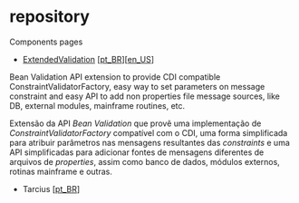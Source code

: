 # repository

Components pages

- [ExtendedValidation](http://extendedvalidation.sourceforge.net/home.html) [[pt_BR](https://github.com/ldeitos/repository/wiki/ExtendedValidation-pt_BR)][[en_US](https://github.com/ldeitos/repository/wiki/ExtendedValidation-en_US)]

Bean Validation API extension to provide CDI compatible ConstraintValidatorFactory, easy way to set parameters on message constraint and easy API to add non properties file message sources, like DB, external modules, mainframe routines, etc.

Extensão da API *Bean Validation* que provê uma implementação de *ConstraintValidatorFactory* compatível com o CDI, uma forma simplificada para atribuir parâmetros nas mensagens resultantes das *constraints* e uma API simplificadas para adicionar fontes de mensagens diferentes de arquivos de *properties*, assim como banco de dados, módulos externos, rotinas mainframe e outras.
 
- Tarcius [[pt_BR](https://github.com/ldeitos/repository/wiki/Tarcius-pt_BR)]
